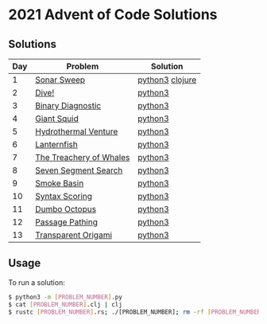 # 2021 Advent of Code Solutions

## Solutions

| Day    | Problem   | Solution      |
| --------- | ------------- | --------- |
| 1 | [Sonar Sweep](https://adventofcode.com/2021/day/1) | [python3](https://github.com/haydendaly/advent-of-code-2021/blob/main/1.py) [clojure](https://github.com/haydendaly/advent-of-code-2021/blob/main/1.clj) |
| 2 | [Dive!](https://adventofcode.com/2021/day/2) | [python3](https://github.com/haydendaly/advent-of-code-2021/blob/main/2.py) |
| 3 | [Binary Diagnostic](https://adventofcode.com/2021/day/3) | [python3](https://github.com/haydendaly/advent-of-code-2021/blob/main/3.py) |
| 4 | [Giant Squid](https://adventofcode.com/2021/day/4) | [python3](https://github.com/haydendaly/advent-of-code-2021/blob/main/4.py) |
| 5 | [Hydrothermal Venture](https://adventofcode.com/2021/day/5) | [python3](https://github.com/haydendaly/advent-of-code-2021/blob/main/5.py) |
| 6 | [Lanternfish](https://adventofcode.com/2021/day/6) | [python3](https://github.com/haydendaly/advent-of-code-2021/blob/main/6.py) |
| 7 | [The Treachery of Whales](https://adventofcode.com/2021/day/7) | [python3](https://github.com/haydendaly/advent-of-code-2021/blob/main/7.py) |
| 8 | [Seven Segment Search](https://adventofcode.com/2021/day/8) | [python3](https://github.com/haydendaly/advent-of-code-2021/blob/main/8.py) |
| 9 | [Smoke Basin](https://adventofcode.com/2021/day/9) | [python3](https://github.com/haydendaly/advent-of-code-2021/blob/main/9.py) |
| 10 | [Syntax Scoring](https://adventofcode.com/2021/day/10) | [python3](https://github.com/haydendaly/advent-of-code-2021/blob/main/10.py) |
| 11 | [Dumbo Octopus](https://adventofcode.com/2021/day/11) | [python3](https://github.com/haydendaly/advent-of-code-2021/blob/main/11.py) |
| 12 | [Passage Pathing](https://adventofcode.com/2021/day/12) | [python3](https://github.com/haydendaly/advent-of-code-2021/blob/main/12.py) |
| 13 | [Transparent Origami](https://adventofcode.com/2021/day/13) | [python3](https://github.com/haydendaly/advent-of-code-2021/blob/main/13.py) |

## Usage

To run a solution:

```sh
$ python3 -m [PROBLEM_NUMBER].py
$ cat [PROBLEM_NUMBER].clj | clj
$ rustc [PROBLEM_NUMBER].rs; ./[PROBLEM_NUMBER]; rm -rf [PROBLEM_NUMBER]
```
